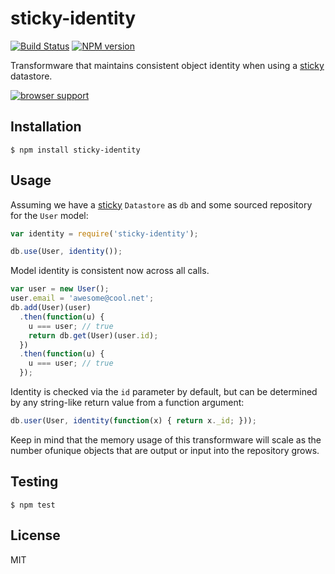 # sticky-identity

[![Build Status](https://travis-ci.org/bvalosek/sticky-identity.png?branch=master)](https://travis-ci.org/bvalosek/sticky-identity)
[![NPM version](https://badge.fury.io/js/sticky-identity.png)](http://badge.fury.io/js/sticky-identity)

Transformware that maintains consistent object identity when using a
[sticky](https://github.com/bvalosek/sticky) datastore.

[![browser support](https://ci.testling.com/bvalosek/sticky-identity.png)](https://ci.testling.com/bvalosek/sticky-identity)


## Installation

```
$ npm install sticky-identity
```

## Usage

Assuming we have a [sticky](https://github.com/bvalosek/sticky) `Datastore` as
`db` and some sourced repository for the `User` model:

```javascript
var identity = require('sticky-identity');

db.use(User, identity());
```

Model identity is consistent now across all calls.

```javascript
var user = new User();
user.email = 'awesome@cool.net';
db.add(User)(user)
  .then(function(u) {
    u === user; // true
    return db.get(User)(user.id);
  })
  .then(function(u) {
    u === user; // true
  });
```

Identity is checked via the `id` parameter by default, but can be determined by
any string-like return value from a function argument:

```javascript
db.user(User, identity(function(x) { return x._id; }));
```

Keep in mind that the memory usage of this transformware will scale as the
number ofunique objects that are output or input into the repository grows.

## Testing

```
$ npm test
```

## License

MIT

